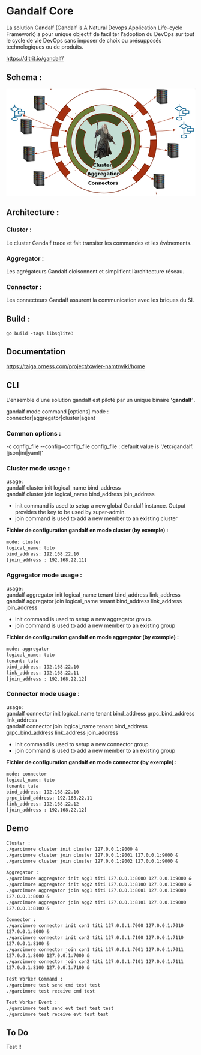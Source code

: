 # Gandalf Core
La solution Gandalf (Gandalf is A Natural Devops Application Life-cycle Framework) a pour unique objectif de faciliter l’adoption du DevOps sur tout le cycle de vie DevOps sans imposer de choix ou présupposés technologiques ou de produits.

https://ditrit.io/gandalf/

## Schema :
![alt text](images/schemagandalf.png "gandalf schéma")


## Architecture :

### Cluster :
Le cluster Gandalf trace et fait transiter les commandes et les événements.
### Aggregator :
Les agrégateurs Gandalf cloisonnent et simplifient l’architecture réseau.
### Connector : 
Les connecteurs Gandalf assurent la communication avec les briques du SI.   

## Build :

```
go build -tags libsqlite3
```

## Documentation

https://taiga.orness.com/project/xavier-namt/wiki/home


## CLI
L'ensemble d'une solution gandalf est piloté par un unique binaire **'gandalf'**.

gandalf mode command [options]
mode : connector|aggregator|cluster|agent

### Common options :
-c config_file
--config=config_file
config_file : default value is '/etc/gandalf.[json|ini|yaml]'

### Cluster mode usage :
usage:  
gandalf cluster init logical_name bind_address  
gandalf cluster join logical_name bind_address join_address  

*   init command is used to setup a new global Gandalf instance. Output provides the key to be used by super-admin.
*   join command is used to add a new member to an existing cluster


**Fichier de configuration gandalf en mode cluster (by exemple) :**

```
mode: cluster
logical_name: toto
bind_address: 192.168.22.10
[join_address : 192.168.22.11]
```

### Aggregator mode usage :
usage:  
gandalf aggregator init logical_name tenant bind_address link_address  
gandalf aggregator join logical_name tenant bind_address link_address join_address  


*   init command is used to setup a new aggregator group.
*   join command is used to add a new member to an existing group

**Fichier de configuration gandalf en mode aggregator (by exemple) :**

```
mode: aggregator
logical_name: toto
tenant: tata
bind_address: 192.168.22.10
link_address: 192.168.22.11
[join_address : 192.168.22.12]
```

### Connector mode usage :
usage:  
gandalf connector init logical_name tenant bind_address grpc_bind_address link_address  
gandalf connector join logical_name tenant bind_address grpc_bind_address link_address join_address  


*   init command is used to setup a new connector group.
*   join command is used to add a new member to an existing group

**Fichier de configuration gandalf en mode connector (by exemple) :**

```
mode: connector
logical_name: toto
tenant: tata
bind_address: 192.168.22.10
grpc_bind_address: 192.168.22.11
link_address: 192.168.22.12
[join_address : 192.168.22.12]
```

## Demo
```
Cluster :
./garcimore cluster init cluster 127.0.0.1:9000 &
./garcimore cluster join cluster 127.0.0.1:9001 127.0.0.1:9000 &
./garcimore cluster join cluster 127.0.0.1:9002 127.0.0.1:9000 &
```

```
Aggregator :
./garcimore aggregator init agg1 titi 127.0.0.1:8000 127.0.0.1:9000 &
./garcimore aggregator init agg2 titi 127.0.0.1:8100 127.0.0.1:9000 &
./garcimore aggregator join agg1 titi 127.0.0.1:8001 127.0.0.1:9000 127.0.0.1:8000 &
./garcimore aggregator join agg2 titi 127.0.0.1:8101 127.0.0.1:9000 127.0.0.1:8100 &
```

```
Connector :
./garcimore connector init con1 titi 127.0.0.1:7000 127.0.0.1:7010 127.0.0.1:8000 &
./garcimore connector init con2 titi 127.0.0.1:7100 127.0.0.1:7110 127.0.0.1:8100 &
./garcimore connector join con1 titi 127.0.0.1:7001 127.0.0.1:7011 127.0.0.1:8000 127.0.0.1:7000 &
./garcimore connector join con2 titi 127.0.0.1:7101 127.0.0.1:7111 127.0.0.1:8100 127.0.0.1:7100 &
```

```
Test Worker Command :
./garcimore test send cmd test test
./garcimore test receive cmd test
```

```
Test Worker Event :
./garcimore test send evt test test test
./garcimore test receive evt test test
```
## To Do

Test !!